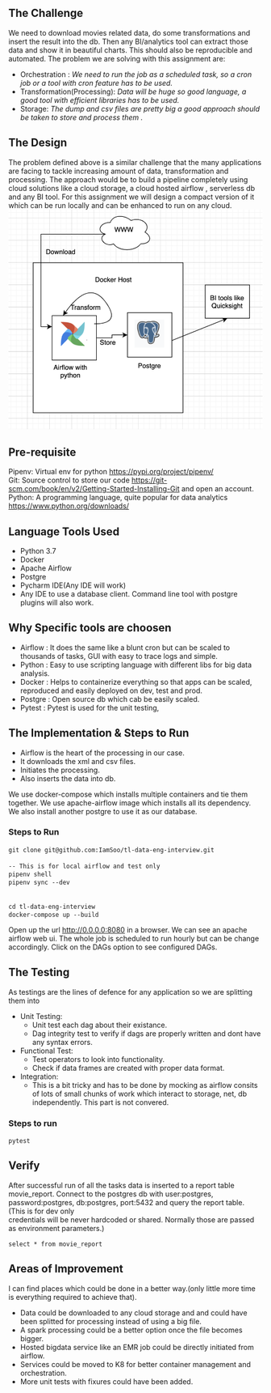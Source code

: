 ## The Challenge
We need to download movies related data, do some transformations and insert the result into the db. Then any BI/analytics
tool can extract those data and show it in beautiful charts. This should also be reproducible and automated. The problem we are solving with
this assignment are:  

* Orchestration : *We need to run the job as a scheduled task, so a cron job or a tool with cron feature has to be used.*
* Transformation(Processing): *Data will be huge so good language, a good tool with efficient libraries has to be used.*
* Storage: *The dump and csv files are pretty big a good approach should be taken to store and process them .*

## The Design
The problem defined above is a similar challenge that the many applications are facing to tackle increasing amount of data, transformation
and processing. The approach would be to build a pipeline completely using cloud solutions like a cloud storage, a cloud hosted airflow , serverless db and any BI tool.
For this assignment we will design a compact version of it which can be run locally and can be enhanced to run on any cloud.
![Alt text](design.png?raw=true "Design")

## Pre-requisite
Pipenv: Virtual env for python https://pypi.org/project/pipenv/  
Git: Source control to store our code https://git-scm.com/book/en/v2/Getting-Started-Installing-Git and open an account.    
Python: A programming language, quite popular for data analytics https://www.python.org/downloads/

## Language Tools Used
* Python 3.7
* Docker
* Apache Airflow
* Postgre
* Pycharm IDE(Any IDE will work)
* Any IDE to use a database client. Command line tool with postgre plugins will also work.


## Why Specific tools are choosen
* Airflow : It does the same like a blunt cron but can be scaled to thousands of tasks, GUI with easy to trace logs and simple.
* Python : Easy to use scripting language with different libs for big data analysis.
* Docker : Helps to containerize everything so that apps can be scaled, reproduced and easily deployed on dev, test and prod.
* Postgre : Open source db which cab be easily scaled.
* Pytest : Pytest is used for the unit testing,

## The Implementation & Steps to Run
* Airflow is the heart of the processing in our case.
* It downloads the xml and csv files.
* Initiates the processing.
* Also inserts the data into db.

We use docker-compose which installs multiple containers and tie them together. We use apache-airflow image which installs all its
dependency. We also install another postgre to use it as our database.

### Steps to Run
```
git clone git@github.com:IamSoo/tl-data-eng-interview.git

-- This is for local airflow and test only
pipenv shell
pipenv sync --dev


cd tl-data-eng-interview
docker-compose up --build
```

Open up the url http://0.0.0.0:8080 in a browser. We can see an apache airflow web ui. The whole job is scheduled to run hourly
but can be change accordingly. Click on the DAGs option to see configured DAGs.


## The Testing
As testings are the lines of defence for any application so we are splitting them into
* Unit Testing:  
   * Unit test each dag about their existance.
   * Dag integrity test to verify if dags are properly written and dont have any syntax errors.
* Functional Test:
    * Test operators to look into functionality.
    * Check if data frames are created with proper data format.
* Integration:
    * This is a bit tricky and has to be done by mocking as airflow consits of lots of small chunks of work
    which interact to storage, net, db independently. This part is not convered.

### Steps to run
```buildoutcfg
pytest
```

## Verify
After successful run of all the tasks data is inserted to a report table movie_report.
Connect to the postgres db with user:postgres, password:postgres, db:postgres, port:5432 and query the report table. (This is for dev only  
credentials will be never hardcoded or shared. Normally those are passed as environment parameters.)

```buildoutcfg
select * from movie_report
```

 
 ## Areas of Improvement
I can find places which could be done in a better way.(only little more time is everything required to achieve that).
* Data could be downloaded to any cloud storage and and could have been splitted for processing instead of using a big file.
* A spark processing could be a better option once the file becomes bigger.
* Hosted bigdata service like an EMR job could be directly initiated from airflow.
* Services could be moved to K8 for better container management and orchestration.
* More unit tests with fixures could have been added.





